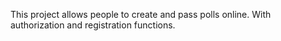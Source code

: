 This project allows people to create and pass polls online.
With authorization and registration functions.